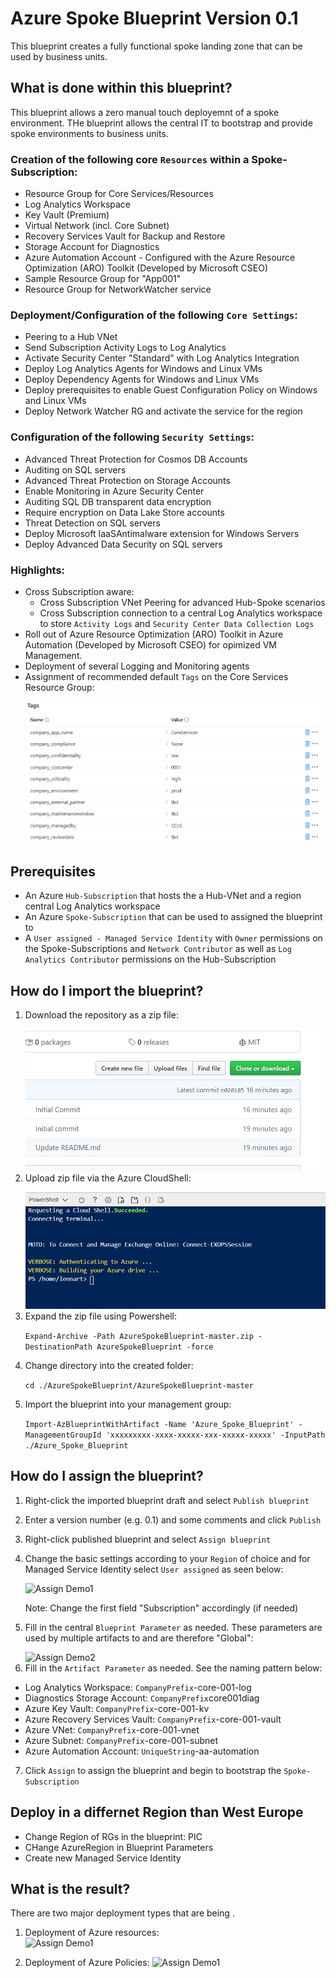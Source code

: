 # Azure Spoke Blueprint Version 0.1
This blueprint creates a fully functional spoke landing zone that can be used by business units.

## What is done within this blueprint?

This blueprint allows a zero manual touch deployemnt of a spoke environment. THe blueprint allows the central IT to bootstrap and provide spoke environments to business units.   

### Creation of the following core ```Resources``` within a Spoke-Subscription:

- Resource Group for Core Services/Resources
- Log Analytics Workspace
- Key Vault (Premium)
- Virtual Network (incl. Core Subnet) 
- Recovery Services Vault for Backup and Restore
- Storage Account for Diagnostics
- Azure Automation Account - Configured with the Azure Resource Optimization (ARO) Toolkit (Developed by Microsoft CSEO)
- Sample Resource Group for "App001"
- Resource Group for NetworkWatcher service

### Deployment/Configuration of the following ```Core Settings```:

- Peering to a Hub VNet 
- Send Subscription Activity Logs to Log Analytics
- Activate Security Center "Standard" with Log Analytics Integration
- Deploy Log Analytics Agents for Windows and Linux VMs
- Deploy Dependency Agents for Windows and Linux VMs
- Deploy prerequisites to enable Guest Configuration Policy on Windows and Linux VMs
- Deploy Network Watcher RG and activate the service for the region

### Configuration of the following ```Security Settings```:

- Advanced Threat Protection for Cosmos DB Accounts
- Auditing on SQL servers
- Advanced Threat Protection on Storage Accounts
- Enable Monitoring in Azure Security Center
- Auditing SQL DB transparent data encryption
- Require encryption on Data Lake Store accounts
- Threat Detection on SQL servers
- Deploy Microsoft IaaSAntimalware extension for Windows Servers
- Deploy Advanced Data Security on SQL servers
 
### Highlights: 
- Cross Subscription aware:
  - Cross Subscription VNet Peering for advanced Hub-Spoke scenarios
  - Cross Subscription connection to a central Log Analytics workspace to store ```Activity Logs``` and ```Security Center Data Collection Logs```
- Roll out of Azure Resource Optimization (ARO) Toolkit in Azure Automation (Developed by Microsoft CSEO) for opimized VM Management. 
- Deployment of several Logging and Monitoring agents
- Assignment of recommended default ```Tags``` on the Core Services Resource Group:</p> 
 ![Tags Demo](media/Tags.png)

## Prerequisites 
- An Azure ```Hub-Subscription``` that hosts the a Hub-VNet and a region central Log Analytics workspace
- An Azure ```Spoke-Subscription``` that can be used to assigned the blueprint to
- A ```User assigned - Managed Service Identity``` with ```Owner``` permissions on the Spoke-Subscriptions and ```Network Contributor``` as well as ```Log Analytics Contributor``` permissions on the Hub-Subscription

## How do I import the blueprint?

1. Download the repository as a zip file:</p>
   ![Download Demo](media/download_repo.gif)
2. Upload zip file via the Azure CloudShell:</p>
   ![Upload Demo](media/upload_zipfile.gif)
3. Expand the zip file using Powershell:</p>
   ```Expand-Archive -Path AzureSpokeBlueprint-master.zip -DestinationPath AzureSpokeBlueprint -force```</p>
4. Change directory into the created folder:</p>
   ```cd ./AzureSpokeBlueprint/AzureSpokeBlueprint-master```</p>
5. Import the blueprint into your management group:</p>
   ```Import-AzBlueprintWithArtifact -Name 'Azure_Spoke_Blueprint' -ManagementGroupId 'xxxxxxxxx-xxxx-xxxxx-xxx-xxxxx-xxxxx' -InputPath ./Azure_Spoke_Blueprint```</p>

## How do I assign the blueprint? 
1. Right-click the imported blueprint draft and select ```Publish blueprint```</p>
2. Enter a version number (e.g. 0.1) and some comments and click ```Publish```</p>
3. Right-click published  blueprint and select ```Assign blueprint```</p>
4. Change the basic settings according to your ```Region``` of choice and for Managed Service Identity select ```User assigned``` as seen below:</p>
   ![Assign Demo1](media/assign_blueprint1.gif)
   </p>
   Note: Change the first field "Subscription" accordingly (if needed)</p>
5. Fill in the central ```Blueprint Parameter``` as needed. These parameters are used by multiple artifacts to and are therefore "Global": </p>
   ![Assign Demo2](media/Assignment2.JPG)
6. Fill in the ```Artifact Parameter``` as needed. See the naming pattern below:</p>
- Log Analytics Workspace: ```CompanyPrefix```-core-001-log
- Diagnostics Storage Account: ```CompanyPrefix```core001diag
- Azure Key Vault: ```CompanyPrefix```-core-001-kv 
- Azure Recovery Services Vault: ```CompanyPrefix```-core-001-vault
- Azure VNet: ```CompanyPrefix```-core-001-vnet
- Azure Subnet: ```CompanyPrefix```-core-001-subnet
- Azure Automation Account: ```UniqueString```-aa-automation</p>
7.  Click ```Assign``` to assign the blueprint and begin to bootstrap the ```Spoke-Subscription```

## Deploy in a differnet Region than West Europe

- Change Region of RGs in the blueprint: 
PIC
- CHange AzureRegion in Blueprint Parameters 
- Create new Managed Service Identity  

## What is the result? 

There are two major deployment types that are being . 

1. Deployment of Azure resources:  
![Assign Demo1](media/Result1.png)</p></p>
2. Deployment of Azure Policies:
![Assign Demo1](media/Result2.png)</p></p>
